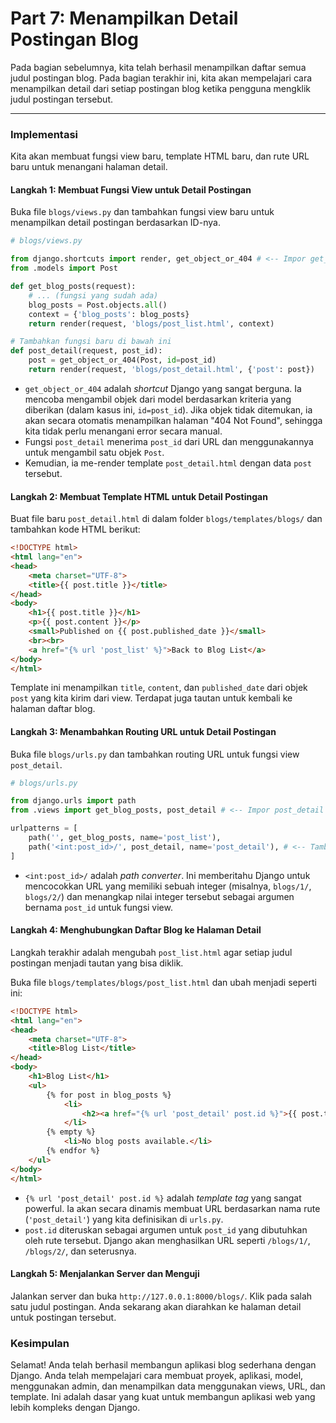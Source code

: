 # Part 7: Menampilkan Detail Postingan Blog

Pada bagian sebelumnya, kita telah berhasil menampilkan daftar semua judul postingan blog. Pada bagian terakhir ini, kita akan mempelajari cara menampilkan detail dari setiap postingan blog ketika pengguna mengklik judul postingan tersebut.

---

### Implementasi

Kita akan membuat fungsi view baru, template HTML baru, dan rute URL baru untuk menangani halaman detail.

#### Langkah 1: Membuat Fungsi View untuk Detail Postingan

Buka file `blogs/views.py` dan tambahkan fungsi view baru untuk menampilkan detail postingan berdasarkan ID-nya.

```python
# blogs/views.py

from django.shortcuts import render, get_object_or_404 # <-- Impor get_object_or_404
from .models import Post

def get_blog_posts(request):
    # ... (fungsi yang sudah ada)
    blog_posts = Post.objects.all()
    context = {'blog_posts': blog_posts}
    return render(request, 'blogs/post_list.html', context)

# Tambahkan fungsi baru di bawah ini
def post_detail(request, post_id):
    post = get_object_or_404(Post, id=post_id)
    return render(request, 'blogs/post_detail.html', {'post': post})
```
*   `get_object_or_404` adalah *shortcut* Django yang sangat berguna. Ia mencoba mengambil objek dari model berdasarkan kriteria yang diberikan (dalam kasus ini, `id=post_id`). Jika objek tidak ditemukan, ia akan secara otomatis menampilkan halaman "404 Not Found", sehingga kita tidak perlu menangani error secara manual.
*   Fungsi `post_detail` menerima `post_id` dari URL dan menggunakannya untuk mengambil satu objek `Post`.
*   Kemudian, ia me-render template `post_detail.html` dengan data `post` tersebut.

#### Langkah 2: Membuat Template HTML untuk Detail Postingan

Buat file baru `post_detail.html` di dalam folder `blogs/templates/blogs/` dan tambahkan kode HTML berikut:

```html
<!DOCTYPE html>
<html lang="en">
<head>
    <meta charset="UTF-8">
    <title>{{ post.title }}</title>
</head>
<body>
    <h1>{{ post.title }}</h1>
    <p>{{ post.content }}</p>
    <small>Published on {{ post.published_date }}</small>
    <br><br>
    <a href="{% url 'post_list' %}">Back to Blog List</a>
</body>
</html>
```
Template ini menampilkan `title`, `content`, dan `published_date` dari objek `post` yang kita kirim dari view. Terdapat juga tautan untuk kembali ke halaman daftar blog.

#### Langkah 3: Menambahkan Routing URL untuk Detail Postingan

Buka file `blogs/urls.py` dan tambahkan routing URL untuk fungsi view `post_detail`.

```python
# blogs/urls.py

from django.urls import path
from .views import get_blog_posts, post_detail # <-- Impor post_detail

urlpatterns = [
    path('', get_blog_posts, name='post_list'),
    path('<int:post_id>/', post_detail, name='post_detail'), # <-- Tambahkan rute ini
]
```
*   `<int:post_id>/` adalah *path converter*. Ini memberitahu Django untuk mencocokkan URL yang memiliki sebuah integer (misalnya, `blogs/1/`, `blogs/2/`) dan menangkap nilai integer tersebut sebagai argumen bernama `post_id` untuk fungsi view.

#### Langkah 4: Menghubungkan Daftar Blog ke Halaman Detail

Langkah terakhir adalah mengubah `post_list.html` agar setiap judul postingan menjadi tautan yang bisa diklik.

Buka file `blogs/templates/blogs/post_list.html` dan ubah menjadi seperti ini:

```html
<!DOCTYPE html>
<html lang="en">
<head>
    <meta charset="UTF-8">
    <title>Blog List</title>
</head>
<body>
    <h1>Blog List</h1>
    <ul>
        {% for post in blog_posts %}
            <li>
                <h2><a href="{% url 'post_detail' post.id %}">{{ post.title }}</a></h2>
            </li>
        {% empty %}
            <li>No blog posts available.</li>
        {% endfor %}
    </ul>
</body>
</html>
```
*   `{% url 'post_detail' post.id %}` adalah *template tag* yang sangat powerful. Ia akan secara dinamis membuat URL berdasarkan nama rute (`'post_detail'`) yang kita definisikan di `urls.py`.
*   `post.id` diteruskan sebagai argumen untuk `post_id` yang dibutuhkan oleh rute tersebut. Django akan menghasilkan URL seperti `/blogs/1/`, `/blogs/2/`, dan seterusnya.

#### Langkah 5: Menjalankan Server dan Menguji

Jalankan server dan buka `http://127.0.0.1:8000/blogs/`. Klik pada salah satu judul postingan. Anda sekarang akan diarahkan ke halaman detail untuk postingan tersebut.

### Kesimpulan

Selamat! Anda telah berhasil membangun aplikasi blog sederhana dengan Django. Anda telah mempelajari cara membuat proyek, aplikasi, model, menggunakan admin, dan menampilkan data menggunakan views, URL, dan template. Ini adalah dasar yang kuat untuk membangun aplikasi web yang lebih kompleks dengan Django.